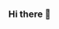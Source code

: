 ### Hi there 👋

<!--
**salmanansari14/salmanansari14** is a ✨ _special_ ✨ repository because its `README.md` (this file) appears on your GitHub profile.

Here are some ideas to get you started:

- 🔭 I’m currently working on ...
- 🌱 I’m currently learning ... merstack
- 💬 Ask me about ...
- 📫 How to reach me: ... https://www.linkedin.com/in/salmanansari14/
- ⚡ Fun fact: ...
-->
